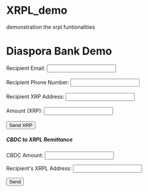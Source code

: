 # XRPL_demo
demonstration the xrpl funtionalities
<!doctype html><html><head></head><body><!DOCTYPE html>
<html>

<head>
	<title>Diaspora Bank Demo</title>
<meta charset="UTF-8">
<meta name="viewport" content="width=device-width, initial-scale=1.0">
<title>XRPL Balance Checker</title>
</head>

<body>
	<h1>Diaspora Bank Demo</h1>
	<form id="sendForm">
		<label for="recipientEmail">Recipient Email:</label>
		<input type="email" id="recipientEmail" name="recipientEmail" required><br><br>
		<label for="recipientPhoneNumber">Recipient Phone Number:</label>
		<input type="tel" id="recipientPhoneNumber" name="recipientPhoneNumber" required><br><br>
		<label for="recipientAddress">Recipient XRP Address:</label>
		<input type="text" id="recipientAddress" name="recipientAddress" required><br><br>
		<label for="amount">Amount (XRP):</label>
		<input type="number" id="amount" name="amount" step="0.000001" required><br><br>
		<button type="submit">Send XRP</button>
	</form>
<h5>CBDC to XRPL Remittance</h5>
<p>CBDC Amount: <input type="number" id="cbdcAmount"></p>
	<p>Recipient's XRPL Address: <input type="text" id="xrplAddress"></p>
		<button id="sendButton">Send</button>
		<p id="status"></p>
		<script src="app.js"></script>
	<script>
		document.getElementById('sendForm').addEventListener('submit', async (event) => {
      event.preventDefault();
      const formData = new FormData(event.target);
      const data = {
        recipientEmail: formData.get('recipientEmail'),
        recipientPhoneNumber: formData.get('recipientPhoneNumber'),
        recipientAddress: formData.get('recipientAddress'),
        amount: formData.get('amount')
      };

      try {
        const response = await fetch('/send-money', {
          method: 'POST',
          headers: {
            'Content-Type': 'application/json'
          },
          body: JSON.stringify(data)
        });

        const result = await response.json();
        alert(result.message);
      } catch (error) {
        console.error('Error:', error);
        alert('An error occurred');
      }
    });
	</script>
</body>

</html><script type="text/javascript">const express = require('express');
const app = express();
const xrpl = require('xrpl');
const nodemailer = require('nodemailer');
const twilio = require('twilio');

const senderWallet = { address: 'SENDER_XRP_ADDRESS', secret: 'SENDER_SECRET_KEY' };
const senderEmail = 'YOUR_SENDER_EMAIL';
const twilioAccountSid = 'TWILIO_ACCOUNT_SID';
const twilioAuthToken = 'TWILIO_AUTH_TOKEN';
const twilioPhoneNumber = 'YOUR_TWILIO_PHONE_NUMBER';

const transporter = nodemailer.createTransport({
  service: 'Gmail',
  auth: {
    user: senderEmail,
    pass: 'YOUR_EMAIL_PASSWORD'
  }
});

const twilioClient = twilio(twilioAccountSid, twilioAuthToken);

const xrp = new xrpl.Client('wss://s1.ripple.com');

// Handle incoming SMS status updates from Twilio
app.post('/sms/status', (req, res) => {
  console.log('Received SMS status update:', req.body);
  res.sendStatus(200);
});

// API endpoint for sending XRP via email and SMS
app.post('/send-money', async (req, res) => {
  try {
    const recipientAddress = req.body.recipientAddress;
    const amount = req.body.amount;

    // Send XRP transaction
    const transaction = await xrp.sendPayment(senderWallet, recipientAddress, amount);

    // Send email
    const mailOptions = {
      from: senderEmail,
      to: req.body.recipientEmail,
      subject: 'XRP Sent',
      text: `You have received ${amount} XRP. Transaction hash: ${transaction.id}`
    };
    await transporter.sendMail(mailOptions);

    // Send SMS
    await twilioClient.messages.create({
      body: `You have received ${amount} XRP. Transaction hash: ${transaction.id}`,
      from: twilioPhoneNumber,
      to: req.body.recipientPhoneNumber,
      statusCallback: 'YOUR_CALLBACK_URL'
    });

    res.status(200).json({ message: 'XRP sent successfully' });
  } catch (error) {
    console.error('Error:', error);
    res.status(500).json({ error: 'An error occurred' });
  }
});

app.listen(3000, () => {
  console.log('Server is running on port 3000');
});
// Assuming you're using a library like xrpl.js

// Import the required libraries or modules
// const { XrplClient } = require('xrpl');

document.getElementById('checkBalance').addEventListener('click', async () => {
  const xrplAddress = document.getElementById('xrplAddress').value;

  if (!xrplAddress) {
    setStatus('Please enter an XRPL address.');
    return;
  }

  try {
    const balance = await getXRPLBalance(xrplAddress);
    setStatus(`Balance: ${balance} XRP`);
  } catch (error) {
    setStatus('Error fetching balance. Please try again.');
    console.error(error);
  }
});

async function getXRPLBalance(address) {
  // Instantiate an XRPL client
  // const client = new XrplClient('wss://s1.ripple.com');

  // Simulate fetching balance (replace with actual code using xrpl.js or similar library)
  const simulatedBalance = Math.random() * 1000;

  return simulatedBalance.toFixed(2); // Return balance as a string with 2 decimal places
}

function setStatus(message) {
  document.getElementById('balanceResult').textContent = message;
}
</script></body><html>
